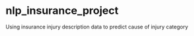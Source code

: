 # nlp_insurance_project
Using insurance injury description data to predict cause of injury category

